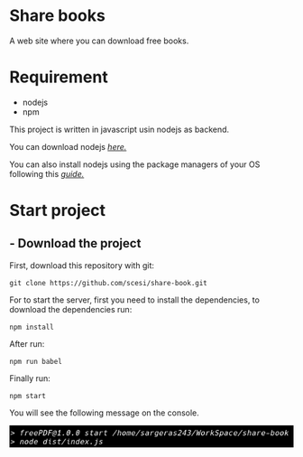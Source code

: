 # Share books

A web site where you can download free books.

# Requirement

- nodejs
- npm

This project is written in javascript usin nodejs as backend.

You can download nodejs [*here.*](https://nodejs.org/es/download/current/)

You can also install nodejs using the package managers of your OS following this [*guide.*](https://nodejs.org/es/download/package-manager/)


# Start project

## - Download the project

First, download this repository with git:
```
git clone https://github.com/scesi/share-book.git
```

For to start the server, first you need to install the dependencies, to download the dependencies run:
```
npm install
```

After run:
```
npm run babel
```

Finally run:
```
npm start
```
You will see the following message on the console.

![Output](.github/OutputNPMStart.png)
